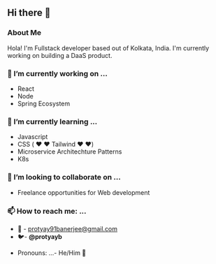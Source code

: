 ## Hi there 👋

<!--
**protyay/protyay** is a ✨ _special_ ✨ repository because its `README.md` (this file) appears on your GitHub profile.

Here are some ideas to get you started:
-->
### About Me
Hola! I'm Fullstack developer based out of Kolkata, India. I'm currently working on building a DaaS product.

### 🔭 I’m currently working on ...
- React 
- Node
- Spring Ecosystem

### 🌱 I’m currently learning ...
+ Javascript
+ CSS ( :hearts: :heart: Tailwind :heart: :hearts:)
+ Microservice Architechture Patterns
+ K8s
### 👯 I’m looking to collaborate on ...
+ Freelance opportunities for Web development

### 📫 How to reach me: ...
+ :email: - protyay91banerjee@gmail.com
+ :bird:- **@protyayb**

- Pronouns: ...- He/Him :boy: 
